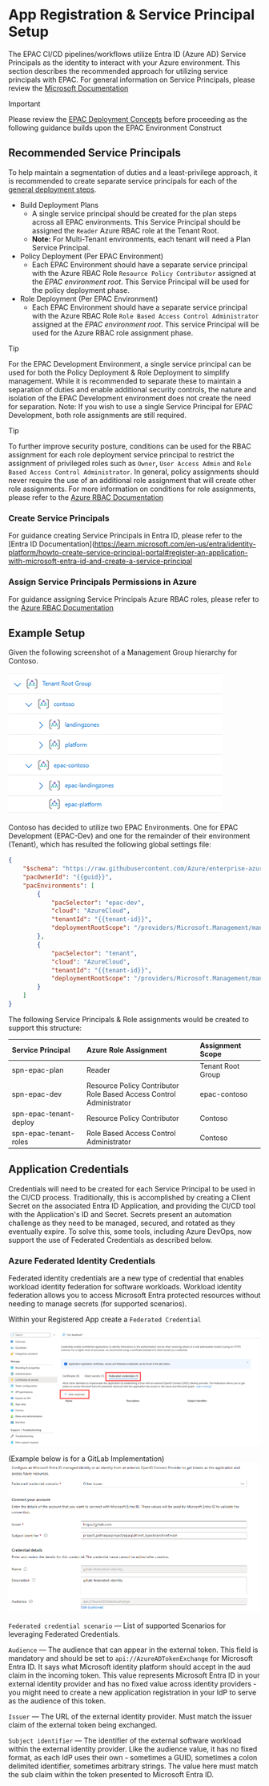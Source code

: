 # App Registration & Service Principal Setup

The EPAC CI/CD pipelines/workflows utilize Entra ID (Azure AD) Service Principals as the identity to interact with your Azure environment. This section describes the recommended approach for utilizing service principals with EPAC. For general information on Service Principals, please review the [Microsoft Documentation](https://learn.microsoft.com/en-us/entra/identity-platform/app-objects-and-service-principals?tabs=browser)

> [!IMPORTANT]
> Please review the [EPAC Deployment Concepts](start-implementing.md/#epac-concepts-and-environments) before proceeding as the following guidance builds upon the EPAC Environment Construct

## Recommended Service Principals

To help maintain a segmentation of duties and a least-privilege approach, it is recommended to create separate service principals for each of the [general deployment steps](ci-cd-overview.md/#general-deployment-flow).

- Build Deployment Plans
    - A single service principal should be created for the plan steps across all EPAC environments. This Service Principal should be assigned the `Reader` Azure RBAC role at the Tenant Root.
    - **Note:** For Multi-Tenant environments, each tenant will need a Plan Service Principal.
- Policy Deployment (Per EPAC Environment)
    - Each EPAC Environment should have a separate service principal with the Azure RBAC Role `Resource Policy Contributor` assigned at the *EPAC environment root*. This Service Principal will be used for the policy deployment phase.
- Role Deployment (Per EPAC Environment)
    - Each EPAC Environment should have a separate service principal with the Azure RBAC Role `Role Based Access Control Administrator` assigned at the *EPAC environment root*. This service Principal will be used for the Azure RBAC role assignment phase.

> [!TIP]
> For the EPAC Development Environment, a single service principal can be used for both the Policy Deployment & Role Deployment to simplify management. While it is recommended to separate these to maintain a separation of duties and enable additional security controls, the nature and isolation of the EPAC Development environment does not create the need for separation. Note: If you wish to use a single Service Principal for EPAC Development, both role assignments are still required.

> [!TIP]
> To further improve security posture, conditions can be used for the RBAC assignment for each role deployment service principal to restrict the assignment of privileged roles such as `Owner`, `User Access Admin` and `Role Based Access Control Administrator`. In general, policy assignments should never require the use of an additional role assignment that will create other role assignments. For more information on conditions for role assignments, please refer to the [Azure RBAC Documentation](https://learn.microsoft.com/en-us/azure/role-based-access-control/conditions-format)

### Create Service Principals

For guidance creating Service Principals in Entra ID, please refer to the [Entra ID Documentation](https://learn.microsoft.com/en-us/entra/identity-platform/howto-create-service-principal-portal#register-an-application-with-microsoft-entra-id-and-create-a-service-principal

### Assign Service Principals Permissions in Azure

For guidance assigning Service Principals Azure RBAC roles, please refer to the [Azure RBAC Documentation](https://learn.microsoft.com/en-us/entra/identity-platform/howto-create-service-principal-portal#assign-a-role-to-the-application)

## Example Setup
Given the following screenshot of a Management Group hierarchy for Contoso.

![Management Group hierarchy](Images/ci-cd-mg.png)

Contoso has decided to utilize two EPAC Environments. One for EPAC Development (EPAC-Dev) and one for the remainder of their environment (Tenant), which has resulted the following global settings file:

```json
{
    "$schema": "https://raw.githubusercontent.com/Azure/enterprise-azure-policy-as-code/main/Schemas/global-settings-schema.json",
    "pacOwnerId": "{{guid}}",
    "pacEnvironments": [
        {
            "pacSelector": "epac-dev",
            "cloud": "AzureCloud",
            "tenantId": "{{tenant-id}}",
            "deploymentRootScope": "/providers/Microsoft.Management/managementGroups/epac-contoso"
        },
        {
            "pacSelector": "tenant",
            "cloud": "AzureCloud",
            "tenantId": "{{tenant-id}}",
            "deploymentRootScope": "/providers/Microsoft.Management/managementGroups/contoso"
        }
    ]
}
``` 

The following Service Principals & Role assignments would be created to support this structure:

| Service Principal | Azure Role Assignment | Assignment Scope |
| :--- | :--- | :--- |
| spn-epac-plan | Reader | Tenant Root Group |
| spn-epac-dev | Resource Policy Contributor <br> Role Based Access Control Administrator | epac-contoso |
| spn-epac-tenant-deploy | Resource Policy Contributor | Contoso |
| spn-epac-tenant-roles | Role Based Access Control Administrator | Contoso |

## Application Credentials

Credentials will need to be created for each Service Principal to be used in the CI/CD process. Traditionally, this is accomplished by creating a Client Secret on the associated Entra ID Application, and providing the CI/CD tool with the Application's ID and Secret. Secrets present an automation challenge as they need to be managed, secured, and rotated as they eventually expire. To solve this, some tools, including Azure DevOps, now support the use of Federated Credentials as described below.

### Azure Federated Identity Credentials

Federated identity credentials are a new type of credential that enables workload identity federation for software workloads. Workload identity federation allows you to access Microsoft Entra protected resources without needing to manage secrets (for supported scenarios).

Within your Registered App create a `Federated Credential`


![App Registration 30](Images/ci-cd-app-registrations-federated-credentials.png)


(Example below is for a GitLab Implementation)
![App Registration 30](Images/ci-cd-app-registrations-federated-credentials-configs.png)

`Federated credential scenario` — List of supported Scenarios for leveraging Federated Credentials. 

`Audience` — The audience that can appear in the external token. This field is mandatory and should be set to `api://AzureADTokenExchange` for Microsoft Entra ID. It says what Microsoft identity platform should accept in the aud claim in the incoming token. This value represents Microsoft Entra ID in your external identity provider and has no fixed value across identity providers - you might need to create a new application registration in your IdP to serve as the audience of this token.

`Issuer` — The URL of the external identity provider. Must match the issuer claim of the external token being exchanged.

`Subject identifier` — The identifier of the external software workload within the external identity provider. Like the audience value, it has no fixed format, as each IdP uses their own - sometimes a GUID, sometimes a colon delimited identifier, sometimes arbitrary strings. The value here must match the sub claim within the token presented to Microsoft Entra ID.
